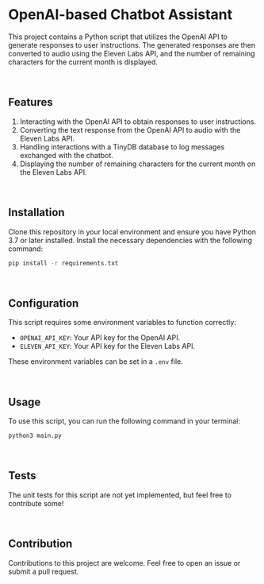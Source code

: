# OpenAI-based Chatbot Assistant

This project contains a Python script that utilizes the OpenAI API to generate responses to user instructions. The generated responses are then converted to audio using the Eleven Labs API, and the number of remaining characters for the current month is displayed.

<br />

## Features

1. Interacting with the OpenAI API to obtain responses to user instructions.
2. Converting the text response from the OpenAI API to audio with the Eleven Labs API.
3. Handling interactions with a TinyDB database to log messages exchanged with the chatbot.
4. Displaying the number of remaining characters for the current month on the Eleven Labs API.

<br />

## Installation

Clone this repository in your local environment and ensure you have Python 3.7 or later installed. Install the necessary dependencies with the following command:

```bash
pip install -r requirements.txt
```

<br />

## Configuration

This script requires some environment variables to function correctly:

- `OPENAI_API_KEY`: Your API key for the OpenAI API.
- `ELEVEN_API_KEY`: Your API key for the Eleven Labs API.

These environment variables can be set in a `.env` file.

<br />

## Usage

To use this script, you can run the following command in your terminal:

```bash
python3 main.py
```

<br />

## Tests

The unit tests for this script are not yet implemented, but feel free to contribute some!

<br />

## Contribution

Contributions to this project are welcome. Feel free to open an issue or submit a pull request.

